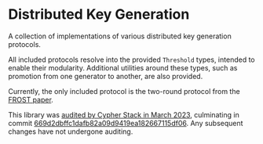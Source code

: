 # Distributed Key Generation

A collection of implementations of various distributed key generation protocols.

All included protocols resolve into the provided `Threshold` types, intended to
enable their modularity. Additional utilities around these types, such as
promotion from one generator to another, are also provided.

Currently, the only included protocol is the two-round protocol from the
[FROST paper](https://eprint.iacr.org/2020/852).

This library was
[audited by Cypher Stack in March 2023](https://github.com/serai-dex/serai/raw/e1bb2c191b7123fd260d008e31656d090d559d21/audits/Cypher%20Stack%20crypto%20March%202023/Audit.pdf),
culminating in commit
[669d2dbffc1dafb82a09d9419ea182667115df06](https://github.com/serai-dex/serai/tree/669d2dbffc1dafb82a09d9419ea182667115df06).
Any subsequent changes have not undergone auditing.
